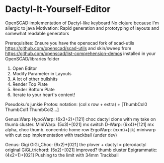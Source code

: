 # Dactyl-It-Yourself-Editor

OpenSCAD implementation of Dactyl-like keyboard
No clojure because I'm allergic to java
Motivation: Rapid generation and prototyping of layouts and somewhat readable generators

Prerequisites: Ensure you have the openscad fork of scad-utils https://github.com/openscad/scad-utils and skin/sweep from https://github.com/openscad/list-comprehension-demos installed in your OpenSCAD/libraries folder

1. Open Editor
2. Modify Parameter in Layouts
3. A lot of other bullshits
4. Render Top Plate
5. Render Bottom Plate
6. Iterate to your heart's content!

Pseudoku's junkie Protos:
notation: (col x row + extra) + [ThumbCol0 ThumbCol1 ThumbCol2...]

Genus:Warp
HypoWarp:  (6x3+2)+[121] choc dactyl clone with my take on thumb cluster.
MiniWarp:  (5x3)+[021] mx switch
D-Warp:    (6x4)+[121] mx alpha, choc thumb. concentric home row
ErgoWarp:  (nxm)+[ijk] miniwarp with cut cap implementation with trackball (under dev)

Genus: Gigi
GiGi_Choc:     (6x2)+[021] the plover + dactyl = pterodactyl original
GiGi_trichord: (5x2)+[021] improved? thumb cluster
Epigrammatic:  (4x2+1)+[021] Pushing to the limit with 34mm Trackball
